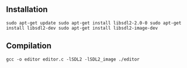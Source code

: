 ## Installation

`
sudo apt-get update
sudo apt-get install libsdl2-2.0-0
sudo apt-get install libsdl2-dev
sudo apt-get install libsdl2-image-dev
`

## Compilation
`gcc -o editor editor.c -lSDL2 -lSDL2_image
./editor
`

